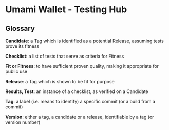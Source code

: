# Umami Wallet - Testing Hub

## Glossary

**Candidate**: a Tag which is identified as a potential Release, assuming tests prove its fitness

**Checklist**: a list of tests that serve as criteria for Fitness

**Fit or Fitness**: to have sufficient proven quality, making it appropriate for public use

**Release**: a Tag which is shown to be fit for purpose

**Results, Test**: an instance of a checklist, as verified on a Candidate

**Tag**: a label (i.e. means to identify) a specific commit (or a build from a commit)

**Version**: either a tag, a candidate or a release, identifiable by a tag (or version number)

